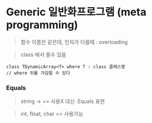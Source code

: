 # Generic 일반화프로그램 (meta programming)
> 함수 이름은 같은데, 인자가 다를때 : overloading

> class 에서 쓸수 있음
```
class TDynamicArray<T> where T : class 클래스명
// where 뒤를 가감할 수 있다
```
### Equals
> string -> == 사용X 대신 .Equals 표현

> int, float, char == 사용가능
